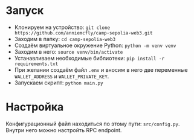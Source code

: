 # Запуск

 - Клонируем на устройство: `git clone https://github.com/anniemcfly/camp-sepolia-web3.git`
 - Заходим в папку: `cd camp-sepolia-web3`
 - Создаём виртуальное окружение Python: `python -m venv venv`
 - Заходим в него: `source venv/bin/activate`
 - Устанавливаем необходимые библиотеки: `pip install -r requirements.txt`
 - При желании создаём файл `.env` и вносим в него две переменные `WALLET_ADDRESS` и `WALLET_PRIVATE_KEY`.
 - Запускаем скрипт: `python main.py`

# Настройка

 Конфигурационный файл находиться по этому пути: `src/config.py`. Внутри него можно настройть RPC endpoint.


